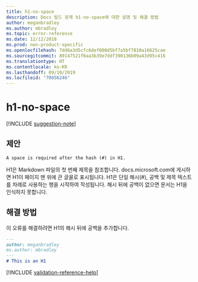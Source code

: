 ```yaml
---
title: h1-no-space
description: Docs 빌드 문제 h1-no-space에 대한 설명 및 해결 방법
author: meganbradley
ms.author: mbradley
ms.topic: error-reference
ms.date: 12/12/2018
ms.prod: non-product-specific
ms.openlocfilehash: 7dd6a3d5cfc6def000d5bf7a5bf7810a16625cae
ms.sourcegitcommit: 89147521f0aa3b39e7ddf390136b09a43d95c416
ms.translationtype: HT
ms.contentlocale: ko-KR
ms.lasthandoff: 09/10/2019
ms.locfileid: "70856246"
---
```

# <a name="h1-no-space"></a>h1-no-space

[!INCLUDE [suggestion-note](includes/suggestion-note.md)]

## <a name="suggestion"></a>제안

`A space is required after the hash (#) in H1.`

H1은 Markdown 파일의 첫 번째 제목을 참조합니다. docs.microsoft.com에 게시하면 H1이 페이지 맨 위에 큰 글꼴로 표시됩니다. H1은 단일 해시(#), 공백 및 제목 텍스트를 차례로 사용하는 행을 시작하여 작성됩니다. 해시 뒤에 공백이 없으면 문서는 H1을 인식하지 못합니다.

## <a name="resolution"></a>해결 방법

이 오류를 해결하려면 H1의 해시 뒤에 공백을 추가합니다.

```markdown
---
author: meganbradley
ms.author: mbradley
---
# This is an H1
```

<!--make sure to add this file to your includes folder and verify the path-->
[!INCLUDE [validation-reference-help](includes/validation-reference-help.md)]
